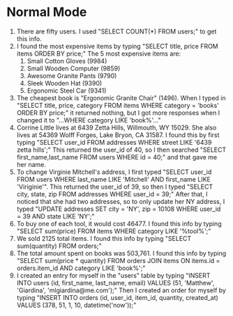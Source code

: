 <h1>Normal Mode</h1>
<p>
  <ol>
    <li>There are fifty users. I used "SELECT COUNT(*) FROM users;" to get this info.</li>
    <li>I found the most expensive items by typing "SELECT title, price FROM items ORDER BY price;" The 5 most expensive items are:
      <ol>
        <li>Small Cotton Gloves (9984)</li>
        <li>Small Wooden Computer (9859)</li>
        <li>Awesome Granite Pants (9790)</li>
        <li>Sleek Wooden Hat (9390)</li>
        <li>Ergonomic Steel Car (9341)</li>
      </ol></li>
    <li>The cheapest book is "Ergonomic Granite Chair" (1496). When I typed in "SELECT title, price, category FROM items WHERE category = 'books' ORDER BY price;" it returned nothing, but I got more responses when I changed it to "...WHERE category LIKE 'book%'..."
      </li>
    <li>Corrine Little lives at 6439 Zetta Hills, Willmouth, WY 15029. She also lives at 54369 Wolff Forges, Lake Bryon, CA 31587. I found this by first typing "SELECT user_id FROM addresses WHERE street LIKE '6439 zetta hills';" This returned the user_id of 40, so I then searched "SELECT first_name,last_name FROM users WHERE id = 40;" and that gave me her name. </li>
    <li>To change Virginie Mitchell's address, I first typed "SELECT user_id FROM users WHERE last_name LIKE 'Mitchell' AND first_name LIKE 'Viriginie'". This returned the user_id of 39, so then I typed "SELECT city, state, zip FROM addresses WHERE user_id = 39;" After that, I noticed that she had two addresses, so to only update her NY address, I typed "UPDATE addresses SET city = 'NY', zip = 10108 WHERE user_id = 39 AND state LIKE 'NY';"</li>
    <li>To buy one of each tool, it would cost 46477. I found this info by typing "SELECT sum(price) FROM items WHERE category LIKE '%tool%';"</li>
    <li>We sold 2125 total items. I found this info by typing "SELECT sum(quantity) FROM orders;"</li>
    <li>The total amount spent on books was 503,761. I found this info by typing "SELECT sum(price * quantity) FROM orders JOIN items ON items.id = orders.item_id AND category LIKE 'book%';"</li>
    <li>I created an entry for myself in the "users" table by typing "INSERT INTO users (id, first_name, last_name, email) VALUES (51, 'Matthew', 'Giardina', 'mlgiardina@me.com');" Then I created an order for myself by typing "INSERT INTO orders (id, user_id, item_id, quantity, created_at) VALUES (378, 51, 1, 10, datetime('now'));"</li>
  </ol>
</p>


